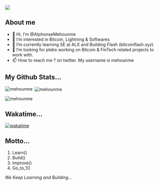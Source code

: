 <img src="https://github.com/user-attachments/assets/7c4a50be-eecd-42e3-9f6b-26540505055e">


<h2>About me</h2>

- 👋 Hi, I’m @AlphonseMehounme
- 👀 I’m interested in Bitcoin, Lightning & Softwares
- 🌱 I’m currently learning SE at ALX and Building Flash (bitcoinflash.xyz)
- 💞️ I’m looking for plebs working on Bitcoin & FinTech related projects to work with.
- 📫 How to reach me ? on twitter. My username is mehounme

<h2>My Github Stats...</h2>
  
<p><img align="left" src="https://github-readme-stats.vercel.app/api/top-langs?username=AlphonseMehounme&show_icons=true&locale=en&layout=compact" alt="mehounme" /></p>

<p>&nbsp;<img align="center" src="https://github-readme-stats.vercel.app/api?username=AlphonseMehounme&show_icons=true&locale=en" alt="mehounme" /></p>

<p><img align="center" src="https://github-readme-streak-stats.herokuapp.com/?user=AlphonseMehounme&" alt="mehounme" /></p>

<h2>Wakatime...</h2>

[![wakatime](https://wakatime.com/badge/user/5c31be2b-5dfa-457c-a25e-501442d204fe.svg)](https://wakatime.com/@5c31be2b-5dfa-457c-a25e-501442d204fe)

<h2>Motto...</h2>

1. Learn()
2. Build()
3. Improve()
4. Go_to_1()
   
*We Keep Learning and Building...*
<!---
AlphonseMehounme/AlphonseMehounme is a ✨ special ✨ repository because its `README.md` (this file) appears on your GitHub profile.
You can click the Preview link to take a look at your changes.
--->
